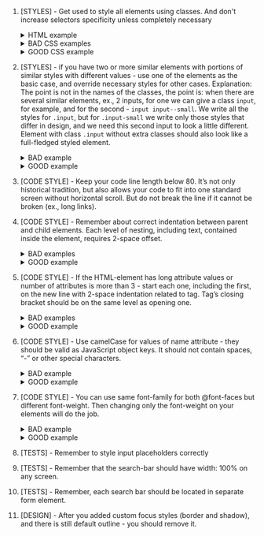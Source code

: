 1. [STYLES] - Get used to style all elements using classes. And don't increase selectors specificity unless completely
necessary
       <details>
         <summary>HTML example</summary>
           ![css-classes-html-example-1](https://mate-academy.github.io/fe-program/css/checklists/css-classes/example-html-1.png)
       </details>
       <details>
         <summary>BAD CSS examples</summary>
           ![css-classes-bad-example-1](https://mate-academy.github.io/fe-program/css/checklists/css-classes/example-bad-1.png)
           ![css-classes-bad-example-2](https://mate-academy.github.io/fe-program/css/checklists/css-classes/example-bad-2.png)
           ![css-classes-bad-example-3](https://mate-academy.github.io/fe-program/css/checklists/css-classes/example-bad-3.png)
       </details>
       <details>
         <summary>GOOD CSS example</summary>
           ![css-classes-good-example-1](https://mate-academy.github.io/fe-program/css/checklists/css-classes/example-good-1.png)
       </details>


2. [STYLES] - if you have two or more similar elements with portions of similar styles with different values - use one
of the elements as the basic case, and override necessary styles for other cases.
Explanation: The point is not in the names of the classes, the point is: when there are several similar elements, ex., 2 inputs, for one we can give a class `input`, for example, and for the second - `input input--small`. We write all the styles for `.input`, but for `.input-small` we write only those styles that differ in design, and we need this second input to look a little different.
Element with class `.input` without extra classes should also look like a full-fledged styled element.
       <details>
         <summary>BAD example</summary>
           ![css-variations-bad-example-html-1](https://mate-academy.github.io/fe-program/css/checklists/css-variations/example-bad-html-1.png)
           ![css-variations-bad-example-css-1](https://mate-academy.github.io/fe-program/css/checklists/css-variations/example-bad-css-1.png)
       </details>
       <details>
         <summary>GOOD example</summary>
           ![css-variations-good-example-html-1](https://mate-academy.github.io/fe-program/css/checklists/css-variations/example-good-html-1.png)
           ![css-variations-good-example-css-1](https://mate-academy.github.io/fe-program/css/checklists/css-variations/example-good-css-1.png)
       </details>


3. [CODE STYLE] - Keep your code line length below 80. It’s not only historical
tradition, but also allows your code to fit into one standard screen without
horizontal scroll. But do not break the line if it cannot be broken (ex., long links).


4. [CODE STYLE] - Remember about correct indentation between parent and child
      elements. Each level of nesting, including text, contained inside the element,
      requires 2-space offset.
          <details>
            <summary>BAD examples</summary>
              ![html-indentations-bad-example-1](https://mate-academy.github.io/fe-program/css/checklists/html-indentations/example-bad-1.png)
          </details>
          <details>
          <summary>GOOD example</summary>
              ![html-indentations-good-example-1](https://mate-academy.github.io/fe-program/css/checklists/html-indentations/example-good-1.png)
          </details>


5. [CODE STYLE] - If the HTML-element has long attribute values or number of
   attributes is more than 3 - start each one, including the first, on the new
   line with 2-space indentation related to tag. Tag’s closing bracket should be
   on the same level as opening one.
       <details>
         <summary>BAD examples</summary>
           ![html-attributes-bad-example-1](https://mate-academy.github.io/fe-program/css/checklists/html-attributes/example-bad-1.png)
           ![html-attributes-bad-example-2](https://mate-academy.github.io/fe-program/css/checklists/html-attributes/example-bad-2.png)
           ![html-attributes-bad-example-3](https://mate-academy.github.io/fe-program/css/checklists/html-attributes/example-bad-3.png)
           ![html-attributes-bad-example-4](https://mate-academy.github.io/fe-program/css/checklists/html-attributes/example-bad-4.png)
       </details>
       <details>
         <summary>GOOD example</summary>
           ![html-attributes-good-example-1](https://mate-academy.github.io/fe-program/css/checklists/html-attributes/example-good-1.png)
       </details>


6. [CODE STYLE] - Use camelCase for values of name attribute - they should be
   valid as JavaScript object keys. It should not contain spaces, “-” or other
   special characters.
       <details>
         <summary>BAD example</summary>
           ![html-name-attribute-bad-example-1](https://mate-academy.github.io/fe-program/css/checklists/html-name-attribute/example-bad-1.png)
       </details>
       <details>
         <summary>GOOD example</summary>
           ![html-name-attribute-good-example-1](https://mate-academy.github.io/fe-program/css/checklists/html-name-attribute/example-good-1.png)
       </details>

7. [CODE STYLE] - You can use same font-family for both @font-faces but 
different font-weight. Then changing only the font-weight on your elements will do the job.
        <details>
          <summary>BAD example</summary>
             <img width="310" alt="image" src="https://user-images.githubusercontent.com/90685701/166898320-9a7dc250-ec4f-4b86-aa4a-5ca8eec5ede2.png">
        </details>
        <details>
          <summary>GOOD example</summary>
            <img width="375" alt="image" src="https://user-images.githubusercontent.com/90685701/166899860-0738debe-3a64-42ff-bb3b-b0dd64b1a45b.png">
        </details>

8. [TESTS] - Remember to style input placeholders correctly


9. [TESTS] - Remember that the search-bar should have width: 100% on any screen.


10. [TESTS] - Remember, each search bar should be located in separate
form element.

11. [DESIGN] - After you added custom focus styles (border and shadow),
and there is still default outline - you should remove it.
